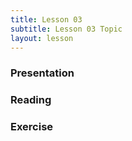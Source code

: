 ```yaml
---
title: Lesson 03
subtitle: Lesson 03 Topic
layout: lesson
---
```


<h3>Presentation</h3>
<h3>Reading</h3>
<h3>Exercise</h3>
